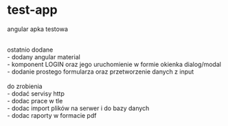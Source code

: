 # test-app
 angular apka testowa

<br>
ostatnio dodane<br>
    - dodany angular material <br>
    - komponent LOGIN oraz jego uruchomienie w formie okienka dialog/modal<br>
    - dodanie prostego formularza oraz przetworzenie danych z input<br>

<BR>
do zrobienia <br>
- dodać servisy http <br>
- dodac prace w tle <br>
- dodac import plików na serwer i do bazy danych <br>
- dodac raporty w formacie pdf <br>

